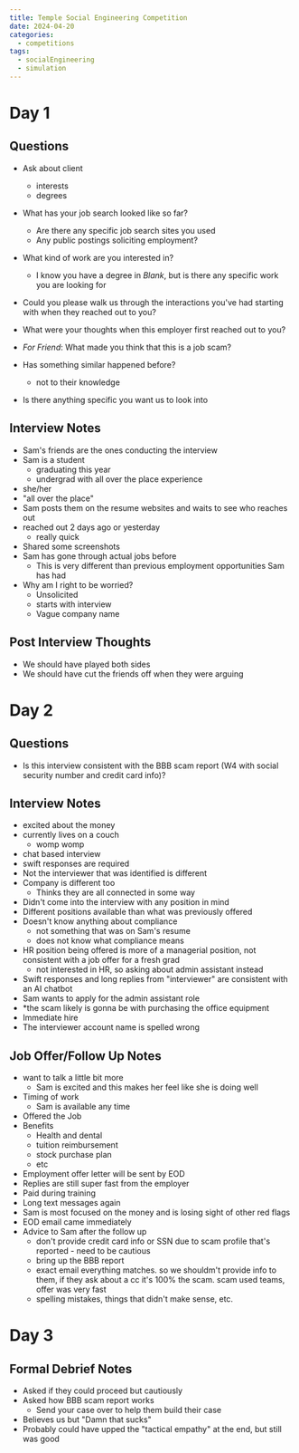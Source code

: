 ```yaml
---
title: Temple Social Engineering Competition
date: 2024-04-20
categories:
  - competitions
tags:
  - socialEngineering
  - simulation
---
```

# Day 1
## Questions
* Ask about client
	* interests
	* degrees
* What has your job search looked like so far?
	* Are there any specific job search sites you used 
	* Any public postings soliciting employment?
* What kind of work are you interested in?
	* I know you have a degree in *Blank*, but is there any specific work you are looking for
* Could you please walk us through the interactions you've had starting with when they reached out to you?
	
* What were your thoughts when this employer first reached out to you?
* *For Friend*: What made you think that this is a job scam?
* Has something similar happened before?
	* not to their knowledge
* Is there anything specific you want us to look into

## Interview Notes
* Sam's friends are the ones conducting the interview
* Sam is a student
	* graduating this year
	* undergrad with all over the place experience
* she/her
* "all over the place"
* Sam posts them on the resume websites and waits to see who reaches out
*  reached out 2 days ago or yesterday
	* really quick
* Shared some screenshots
* Sam has gone through actual jobs before
	* This is very different than previous employment opportunities Sam has had
* Why am I right to be worried?
	* Unsolicited
	* starts with interview
	* Vague company name

## Post Interview Thoughts
* We should have played both sides
* We should have cut the friends off when they were arguing

# Day 2
## Questions
* Is this interview consistent with the BBB scam report (W4 with social security number and credit card info)?

## Interview Notes
* excited about the money
* currently lives on a couch
	* womp womp
* chat based interview
* swift responses are required
* Not the interviewer that was identified is different
* Company is different too
	* Thinks they are all connected in some way
* Didn't come into the interview with any position in mind
* Different positions available than what was previously offered
* Doesn't know anything about compliance
	* not something that was on Sam's resume
	* does not know what compliance means
* HR position being offered is more of a managerial position, not consistent with a job offer for a fresh grad
	* not interested in HR, so asking about admin assistant instead
* Swift responses and long replies from "interviewer" are consistent with an AI chatbot
* Sam wants to apply for the admin assistant role
* *the scam likely is gonna be with purchasing the office equipment
* Immediate hire
* The interviewer account name is spelled wrong

## Job Offer/Follow Up Notes
* want to talk a little bit more
	* Sam is excited and this makes her feel like she is doing well
* Timing of work
	* Sam is available any time
* Offered the Job
* Benefits
	* Health and dental
	* tuition reimbursement
	* stock purchase plan
	* etc
* Employment offer letter will be sent by EOD
* Replies are still super fast from the employer
* Paid during training
* Long text messages again
* Sam is most focused on the money and is losing sight of other red flags
* EOD email came immediately
* Advice to Sam after the follow up
	* don't provide credit card info or SSN due to scam profile that's reported - need to be cautious
	* bring up the BBB report
	* exact email everything matches. so we shouldm't provide info to them, if they ask about a cc it's 100% the scam. scam used teams, offer was very fast 
	* spelling mistakes, things that didn't make sense, etc.

# Day 3
## Formal Debrief Notes
* Asked if they could proceed but cautiously
* Asked how BBB scam report works
	* Send your case over to help them build their case
* Believes us but "Damn that sucks"
* Probably could have upped the "tactical empathy" at the end, but still was good
